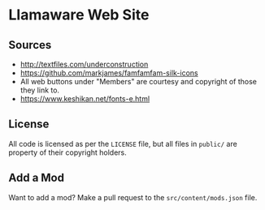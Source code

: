 # Llamaware Web Site

## Sources

- http://textfiles.com/underconstruction
- https://github.com/markjames/famfamfam-silk-icons
- All web buttons under "Members" are courtesy and copyright of those they link to.
- https://www.keshikan.net/fonts-e.html

## License

All code is licensed as per the `LICENSE` file, but all files in `public/` are property of their copyright holders.

## Add a Mod

Want to add a mod? Make a pull request to the `src/content/mods.json` file.
